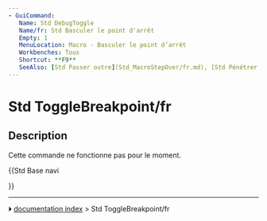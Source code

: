 ```yaml
---
- GuiCommand:
   Name: Std DebugToggle
   Name/fr: Std Basculer le point d'arrêt
   Empty: 1
   MenuLocation: Macro - Basculer le point d’arrêt
   Workbenches: Tous
   Shortcut: **F9**
   SeeAlso: [Std Passer outre](Std_MacroStepOver/fr.md), [Std Pénétrer dans](Std_MacroStepInto/fr.md),
---
```


# Std ToggleBreakpoint/fr

## Description

Cette commande ne fonctionne pas pour le moment.





{{Std Base navi

}}



---
⏵ [documentation index](../README.md) > Std ToggleBreakpoint/fr

